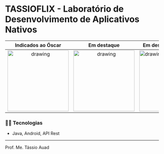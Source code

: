 # TASSIOFLIX - Laboratório de Desenvolvimento de Aplicativos Nativos

Indicados ao Óscar         |  Em destaque             | Em destque (detalhes)
:-------------------------:|:------------------------:|-------------
<img src="https://user-images.githubusercontent.com/60680294/203871516-5ef44db6-10bf-4cde-a3dc-79cfcfbec762.png" alt="drawing" width="200"/>  |  <img src="https://user-images.githubusercontent.com/60680294/203871519-c1155798-362a-46be-a3a5-8d5680ce53d3.png" alt="drawing" width="200"/>  | <img src="https://user-images.githubusercontent.com/60680294/203871526-370d53b2-8e20-4e67-89f5-db0bf6e749e8.png" alt="drawing" width="200"/>



### 👩‍💻 Tecnologias

- Java, Android, API Rest


<hr/>

Prof. Me. Tássio Auad
